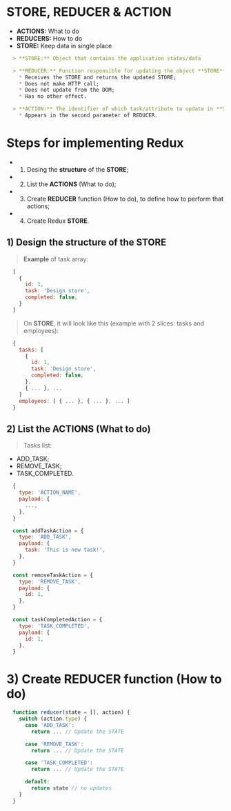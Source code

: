 # STORE, REDUCER & ACTION

* **ACTIONS:** What to do
* **REDUCERS:** How to do
* **STORE:** Keep data in single place

```md
  > **STORE:** Object that contains the application states/data

  > **REDUCER:** Function responsible for updating the object **STORE**:
    * Receives the STORE and returns the updated STORE;
    * Does not make HTTP call;
    * Does not update from the DOM;
    * Has no other effect.

  > **ACTION:** The identifier of which task/attribute to update in **STORE**:
    * Appears in the second parameter of REDUCER.
```

# Steps for implementing Redux

* 1) Desing the **structure** of the **STORE**;

* 2) List the **ACTIONS** (What to do);

* 3) Create **REDUCER** function (How to do), to define how to perform that actions;

* 4) Create Redux **STORE**.

## 1) Design the structure of the STORE

> **Example** of task array:

```jsx
  [
    {
      id: 1,
      task: 'Design store',
      completed: false,
    }
  ]
```

> On **STORE**, it will look like this (example with 2 slices: tasks and employees):

```jsx
  {
    tasks: [
      {
        id: 1,
        task: 'Design store',
        completed: false,
      },
      { ... }, ...
    ]
    employees: [ { ... }, { ... }, ... ]
  }
```

## 2) List the ACTIONS (What to do)

> Tasks list:

* ADD_TASK;
* REMOVE_TASK;
* TASK_COMPLETED.

```jsx
  {
    type: 'ACTION_NAME',
    payload: {
      ...,
    },
  }
```

```jsx
  const addTaskAction = {
    type: 'ADD_TASK',
    payload: {
      task: 'This is new task!',
    },
  }

  const removeTaskAction = {
    type: 'REMOVE_TASK',
    payload: {
      id: 1,
    },
  }

  const taskCompletedAction = {
    type: 'TASK_COMPLETED',
    payload: {
      id: 1,
    },
  }
```

# 3) Create REDUCER function (How to do)

```jsx
  function reducer(state = [], action) {
    switch (action.type) {
      case 'ADD_TASK':
        return ... // Update the STATE

      case 'REMOVE_TASK':
        return ... // Update the STATE

      case 'TASK_COMPLETED':
        return ... // Update the STATE

      default:
        return state // no updates
    }
  }
```
